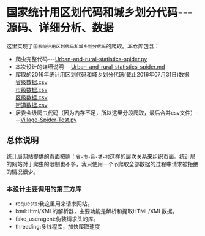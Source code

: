 # 国家统计用区划代码和城乡划分代码---源码、详细分析、数据

这里实现了`国家统计用区划代码和城乡划分代码`的爬取。本仓库包含：
- 爬虫完整代码---[Urban-and-rural-statistics-spider.py](https://github.com/dta0502/China-zoning-code-for-statistics-spider/blob/master/Urban-and-rural-statistics-spider.py)
- 本次设计的详细说明---[Urban-and-rural-statistics-spider.md](https://github.com/dta0502/China-zoning-code-for-statistics-spider/blob/master/Urban-and-rural-statistics-spider.md)
- 爬取的2016年统计用区划代码和城乡划分代码(截止2016年07月31日)数据\
    [省级数据.csv](https://github.com/dta0502/China-zoning-code-for-statistics-spider/blob/master/province.csv)\
    [市级数据.csv](https://github.com/dta0502/China-zoning-code-for-statistics-spider/blob/master/city.csv)\
    [区级数据.csv](https://github.com/dta0502/China-zoning-code-for-statistics-spider/blob/master/county.csv)\
    [街道数据.csv](https://github.com/dta0502/China-zoning-code-for-statistics-spider/blob/master/town.csv)
- 居委会级爬虫代码（因为内存不足，所以这里分段爬取，最后合并csv文件）---[Village-Spider-Test.py](https://github.com/dta0502/China-zoning-code-for-statistics-spider/blob/master/Village-Spider-Test.py)

## 总体说明
[统计局网站提供的页面](http://www.stats.gov.cn/tjsj/tjbz/tjyqhdmhcxhfdm/2016/index.html)按照：`省-市-县-镇-村`这样的层次关系来组织页面。统计局的网站对于爬虫的限制也不多，我只使用一个ip爬取全部数据的过程中请求被拒绝的情况很少。

### 本设计主要调用的第三方库
- requests:我这里用来请求网站。
- lxml:Html/XML的解析器，主要功能是解析和提取HTML/XML数据。
- fake_useragent:伪装请求头的库。
- threading:多线程库，加快爬取速度

### 
